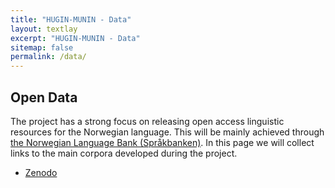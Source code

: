```yaml
---
title: "HUGIN-MUNIN - Data"
layout: textlay
excerpt: "HUGIN-MUNIN - Data"
sitemap: false
permalink: /data/
---
```


## Open Data
The project has a strong focus on releasing open access linguistic resources for the Norwegian language. 
This will be mainly achieved through [the Norwegian Language Bank (Språkbanken)](https://www.nb.no/sprakbanken/en/sprakbanken/). 
In this page we will collect links to the main corpora developed during the project.

* [Zenodo]()
